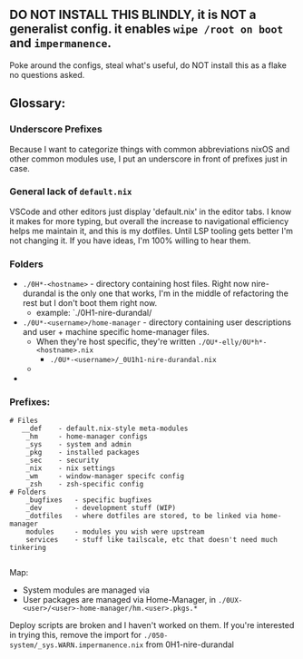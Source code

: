 ## DO NOT INSTALL THIS BLINDLY, it is NOT a generalist config.  it enables `wipe /root on boot` and `impermanence`.
Poke around the configs, steal what's useful, do NOT install this as a flake no questions asked.

## Glossary:
### Underscore Prefixes
Because I want to categorize things with common abbreviations nixOS and other 
common modules use, I put an underscore in front of prefixes just in case.
### General lack of `default.nix`
VSCode and other editors just display 'default.nix' in the editor tabs. 
I know it makes for more typing, but overall the increase to navigational
efficiency helps me maintain it, and this is my dotfiles.  Until LSP tooling
gets better I'm not changing it.  If you have ideas, I'm 100% willing to 
hear them.
### Folders
- `./0H*-<hostname>` - directory containing host files.  Right now nire-durandal is the only one that works, I'm in the middle of refactoring the rest but I don't boot them right now.
    - example: `./0H1-nire-durandal/
- `./0U*-<username>/home-manager` - directory containing user descriptions and user + machine specific home-manager files.
    - When they're host specific, they're written `./OU*-elly/0U*h*-<hostname>.nix`
        - `./0U*-<username>/_0U1h1-nire-durandal.nix` 
    - 
- 
### Prefixes:
``` 
# Files
   __def    - default.nix-style meta-modules
    _hm     - home-manager configs
    _sys    - system and admin
    _pkg    - installed packages
    _sec    - security
    _nix    - nix settings
    _wm     - window-manager specifc config
    _zsh    - zsh-specific config
# Folders
    _bugfixes   - specific bugfixes
    _dev        - development stuff (WIP)
    _dotfiles   - where dotfiles are stored, to be linked via home-manager
    modules     - modules you wish were upstream
    services    - stuff like tailscale, etc that doesn't need much tinkering
    
```
Map:
- System modules are managed via 
- User packages are managed via Home-Manager, in `./0UX-<user>/<user>-home-manager/hm.<user>.pkgs.*`

Deploy scripts are broken and I haven't worked on them.  If you're interested in trying this, remove the import for `./050-system/_sys.WARN.impermanence.nix` from 0H1-nire-durandal
